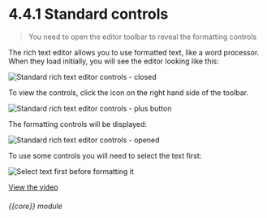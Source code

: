 # 4.4.1    Standard controls

> You need to open the editor toolbar to reveal the formatting controls 

The rich text editor allows you to use formatted text, like a word processor. When they load initially, you will see the editor looking like this:

![Standard rich text editor controls - closed]({{imgpath}}21a.png)

To view the controls, click the icon on the right hand side of the toolbar. 

![Standard rich text editor controls - plus button]({{imgpath}}21b.png)

The formatting controls will be displayed:

![Standard rich text editor controls - opened]({{imgpath}}21c.png)

To use some controls you will need to select the text first:

![Select text first before formatting it]({{imgpath}}21d.png) 

[View the video](/help/video/id/6)
###### {{core}} module

